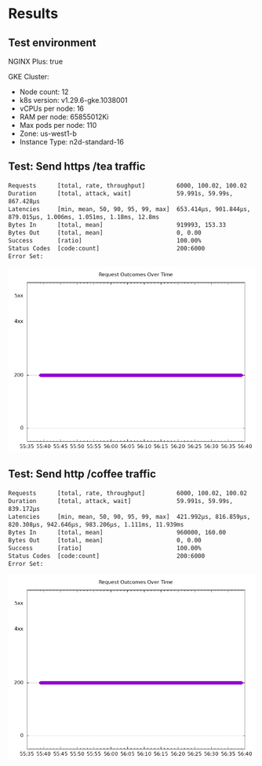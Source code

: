 # Results

## Test environment

NGINX Plus: true

GKE Cluster:

- Node count: 12
- k8s version: v1.29.6-gke.1038001
- vCPUs per node: 16
- RAM per node: 65855012Ki
- Max pods per node: 110
- Zone: us-west1-b
- Instance Type: n2d-standard-16

## Test: Send https /tea traffic

```text
Requests      [total, rate, throughput]         6000, 100.02, 100.02
Duration      [total, attack, wait]             59.991s, 59.99s, 867.428µs
Latencies     [min, mean, 50, 90, 95, 99, max]  653.414µs, 901.844µs, 879.015µs, 1.006ms, 1.051ms, 1.18ms, 12.8ms
Bytes In      [total, mean]                     919993, 153.33
Bytes Out     [total, mean]                     0, 0.00
Success       [ratio]                           100.00%
Status Codes  [code:count]                      200:6000  
Error Set:
```

![https-plus.png](https-plus.png)

## Test: Send http /coffee traffic

```text
Requests      [total, rate, throughput]         6000, 100.02, 100.02
Duration      [total, attack, wait]             59.991s, 59.99s, 839.172µs
Latencies     [min, mean, 50, 90, 95, 99, max]  421.992µs, 816.859µs, 820.308µs, 942.646µs, 983.206µs, 1.111ms, 11.939ms
Bytes In      [total, mean]                     960000, 160.00
Bytes Out     [total, mean]                     0, 0.00
Success       [ratio]                           100.00%
Status Codes  [code:count]                      200:6000  
Error Set:
```

![http-plus.png](http-plus.png)
